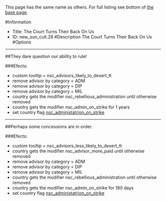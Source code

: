 This page has the same name as others. For full listing see bottom of [the base page](the_court_turns_their_back_on_us.md).

#Information
 - Title: The Court Turns Their Back On Us
 - ID: new_sun_cult.28
#Description
The Court Turns Their Back On Us
#Options

___
##They dare question our ability to rule!

###Efects:<ul><li>custom tooltip = nsc_advisors_likely_to_desert_tt</li><li>remove advisor by category = ADM</li><li>remove advisor by category = DIP</li><li>remove advisor by category = MIL</li><li>country gets the modifier nsc_rebellious_administration until otherwise removed</li><li>country gets the modifier nsc_admin_on_strike for 1 years</li><li>set country flag [nsc_administatrion_on_strike](../flags/nsc_administatrion_on_strike.md)</li></ul>

___
##Perhaps some concessions are in order.

###Efects:<ul><li>custom tooltip = nsc_advisors_less_likely_to_desert_tt</li><li>country gets the modifier nsc_advisor_more_paid until otherwise removed</li><li>remove advisor by category = ADM</li><li>remove advisor by category = DIP</li><li>remove advisor by category = MIL</li><li>country gets the modifier nsc_rebellious_administration until otherwise removed</li><li>country gets the modifier nsc_admin_on_strike for 180 days</li><li>set country flag [nsc_administatrion_on_strike](../flags/nsc_administatrion_on_strike.md)</li></ul>
